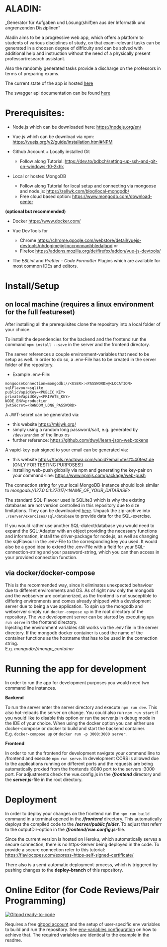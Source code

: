 # ALADIN:
„Generator für Aufgaben und Lösung(shilf)en aus der Informatik
und angrenzenden Disziplinen“

Aladin aims to be a progressive web app, which offers a platform to students of various disciplines of study, on that exam-relevant tasks
can be generated in a choosen degree of difficulty and can be solved with additional help and instruction without the need of a 
physically present professor/research assistant.

Also the randomly generated tasks provide a discharge on the professors in terms of preparing exams.

The current state of the app is hosted [here](https://aladin-htw.herokuapp.com/)

The swagger api documentation can be found [here](https://aladin-htw.herokuapp.com/api-doc/)

# Prerequisites:
- Node.js which can be downloaded here: https://nodejs.org/en/

- Vue.js which can be download via npm: https://vuejs.org/v2/guide/installation.html#NPM

- Github Account + Locally installed Git
    - Follow along Tutorial: https://dev.to/bdbch/setting-up-ssh-and-git-on-windows-10-2khk

- Local or hosted MongoDB
    - Follow along Tutorial for local setup and connecting via mongoose and node.js: https://zellwk.com/blog/local-mongodb/
    - Free cloud based option: https://www.mongodb.com/download-center
    
**(optional but recommended)**
- Docker https://www.docker.com/

- Vue DevTools for 
    - Chrome https://chrome.google.com/webstore/detail/vuejs-devtools/nhdogjmejiglipccpnnnanhbledajbpd or
    - Firefox https://addons.mozilla.org/de/firefox/addon/vue-js-devtools/ 

- The *ESLint* and *Prettier - Code Formatter* Plugins which are available for most common IDEs and editors.

# Install/Setup
## on local machine (requires a linux environment for the full featureset)
After installing all the prerequisites clone the repository into a local folder of your choice.

To install the dependencies for the backend and the frontend run the command
```npm install --save```
in the server and the frontend directory.

The server references a couple environment-variables that need to be setup as well.
In order to do so, a .env-File has to be created in the server folder of the repository.

- Example .env-File: 
``` 
mongooseConnection=mongodb://<USER>:<PASSWORD>@<LOCATION>
sqlFlavour=sqlite
publicVapidKey=<PUBLIC_KEY>
privateVapidKey=<PRIVATE_KEY>
NODE_ENV=production
jwtSecret=<RANDOM_LONG_PASSWORD>
 ```

A JWT-secret can be generated via:
- this website https://mkjwk.org/
- simply using a random long password/salt, e.g. generated by 
```/dev/urandom``` 
of the linux os
- further reference: https://github.com/dwyl/learn-json-web-tokens

A vapid-key-pair signed to your email can be generated via:
- this website https://tools.reactpwa.com/vapid?email=test%40test.de (ONLY FOR TESTING PURPOSES!)
- installing web-push globally via npm and generating the key-pair on your command-line: https://www.npmjs.com/package/web-push

The connection string for your local MongoDB-Instance should look similar to *mongodb://127.0.0.1:27017/<NAME_OF_YOUR_DATABASE>*

The standard SQL-Flavour used is SQLite3 which is why the existing databases are not version controlled in this repository due to size limitations. 
They can be downloaded [here](https://drive.google.com/open?id=1oMGgmI_tYP98At-NNRKRH8kdGKL03AxQ).
Unpack the zip-archive into ```./server/exercises/sql/database``` to provide data for the SQL-exercise.

If you would rather use another SQL-dialect/database you would need to expand the SQL-Adapter with an object providing the necessary functions and information, install the driver-package for node.js, as well as changing the sqlFlavour in the .env-File to the corresponding key you used.
It would also be a good idea to extend the .env-File with a field for your SQL-connection-string and your password-string, which you can then access in your provided connection function.

## via docker/docker-compose
This is the recommended way, since it eliminates unexpected behaviour due to different environments and OS. As of right now only the mongodb and the webserver are containerized, as the frontend is not susceptible to differing environments and comes already shipped with a development server due to being a vue application.
To spin up the mongodb and webserver simply run ```docker-compose up``` in the root directory of the repository. The vue development server can be started by executing ```npm run serve``` in the frontend directory. <br/>
Injecting the environment variables still works via the .env file in the server directory. If the mongodb docker container is used the name of the container functions as the hostname that has to be used in the connection string. <br/>
E.g. *mongodb://mongo_container*

# Running the app for development
In order to run the app for development purposes you would need two command line instances.

**Backend**

To run the server enter the server directory and execute ```npm run dev```. This also hot-reloads the server on change.
You could also run ```npm run start``` if you would like to disable this option or run the server.js in debug mode in the IDE of your choice.
When using the docker option you can either use docker-compose or docker to build and start the backend container. <br/>
E.g. ```docker-compose up``` or ```docker run -p 3000:3000 server```.

**Frontend**

In order to run the frontend for development navigate your command line to /frontend and execute ```npm run serve```.
In development CORS is allowed due to the applications running on different ports and the requests are being automatically proxied from the frontends :8080 port to the servers :3000 port. 
For adjustments check the vue.config.js in the ***/frontend*** directory and the ***server.js***-file in the root directory.

# Deployment
In order to deploy your changes on the frontend run the ```npm run build``` command in a terminal opened in the ***/frontend*** directory. 
This automatically deploys the compiled code to the ***/server/public folder***. 
To adjust that referr to the outputDir-option in the ***/frontend/vue.config.js***-file.

Since the current version is hosted on Heroku, which automatically serves a secure connection, there is no https-Server being deployed in the code. 
To provide a secure connection refer to this tutorial: https://flaviocopes.com/express-https-self-signed-certificate/

There also is a semi-automatic deployment-process, which is triggered by pushing changes to the **deploy-branch** of this repository.

# Online Editor (for Code Reviews/Pair Programming)
[![Gitpod ready-to-code](https://img.shields.io/badge/Gitpod-ready--to--code-blue?logo=gitpod)](https://gitpod.io/#https://github.com/plc-dev/aladin)

Requires a free [gitpod account](https://www.gitpod.io/) and the setup of user-specific env variables to build and run the repository.
See [env-variables configuration](https://www.gitpod.io/docs/environment-variables/) on how to achieve that. The required variables are identical to the example in the readme.
